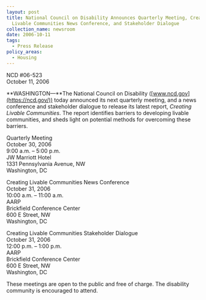 ```yaml
---
layout: post
title: National Council on Disability Announces Quarterly Meeting, Creating
  Livable Communities News Conference, and Stakeholder Dialogue
collection_name: newsroom
date: 2006-10-11
tags:
  - Press Release
policy_areas:
  - Housing
---
```


NCD #06-523\
October 11, 2006

**WASHINGTON—**The National Council on Disability ([www.ncd.gov](https://ncd.gov/)) today announced its next quarterly meeting, and a news conference and stakeholder dialogue to release its latest report, *Creating Livable Communities*. The report identifies barriers to developing livable communities, and sheds light on potential methods for overcoming these barriers.

Quarterly Meeting\
October 30, 2006\
9:00 a.m. – 5:00 p.m.\
JW Marriott Hotel\
1331 Pennsylvania Avenue, NW\
Washington, DC

Creating Livable Communities News Conference\
October 31, 2006\
10:00 a.m. – 11:00 a.m.\
AARP\
Brickfield Conference Center\
600 E Street, NW\
Washington, DC

Creating Livable Communities Stakeholder Dialogue\
October 31, 2006\
12:00 p.m. – 1:00 p.m.\
AARP \
Brickfield Conference Center\
600 E Street, NW\
Washington, DC

These meetings are open to the public and free of charge. The disability community is encouraged to attend.
